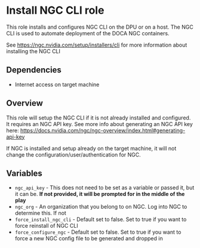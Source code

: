 # Install NGC CLI role

This role installs and configures NGC CLI on the DPU or on a host. The NGC CLI is used to automate deployment of the DOCA NGC containers.

See https://ngc.nvidia.com/setup/installers/cli for more information about installing the NGC CLI  

## Dependencies 
* Internet access on target machine

## Overview
This role will setup the NGC CLI if it is not already installed and configured. It requires an NGC API key. See more info about generating an NGC API key here: https://docs.nvidia.com/ngc/ngc-overview/index.html#generating-api-key  

If NGC is installed and setup already on the target machine, it will not change the configuration/user/authentication for NGC.

## Variables
* `ngc_api_key` - This does not need to be set as a variable or passed it, but it can be. **If not provided, it will be prompted for in the middle of the play**
* `ngc_org` - An organization that you belong to on NGC. Log into NGC to determine this. If not
* `force_install_ngc_cli` - Default set to false. Set to true if you want to force reinstall of NGC CLI
* `force_configure_ngc` - Default set to false. Set to true if you want to force a new NGC config file to be generated and dropped in
